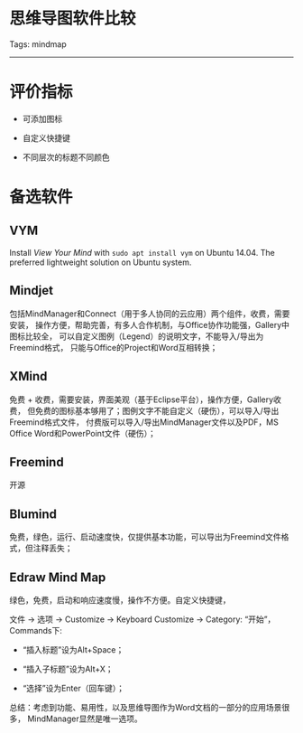 # 思维导图软件比较
Tags: mindmap

------

# 评价指标

* 可添加图标

* 自定义快捷键

* 不同层次的标题不同颜色

# 备选软件

## VYM

Install *View Your Mind* with `sudo apt install vym` on Ubuntu 14.04.
The preferred lightweight solution on Ubuntu system.

## Mindjet

包括MindManager和Connect（用于多人协同的云应用）两个组件，收费，需要安装，
操作方便，帮助完善，有多人合作机制，与Office协作功能强，Gallery中图标比较全，
可以自定义图例（Legend）的说明文字，不能导入/导出为Freemind格式，
只能与Office的Project和Word互相转换；

## XMind

免费 + 收费，需要安装，界面美观（基于Eclipse平台），操作方便，Gallery收费，
但免费的图标基本够用了；图例文字不能自定义（硬伤），可以导入/导出Freemind格式文件，
付费版可以导入/导出MindManager文件以及PDF，MS Office Word和PowerPoint文件（硬伤）；

## Freemind

开源

## Blumind

免费，绿色，运行、启动速度快，仅提供基本功能，可以导出为Freemind文件格式，但注释丢失；

## Edraw Mind Map

绿色，免费，启动和响应速度慢，操作不方便。自定义快捷键，

文件 -> 选项 -> Customize -> Keyboard Customize -> Category: “开始”，Commands下:

* “插入标题”设为Alt+Space；

* “插入子标题”设为Alt+X；

* “选择”设为Enter（回车键）；

总结：考虑到功能、易用性，以及思维导图作为Word文档的一部分的应用场景很多，
MindManager显然是唯一选项。
